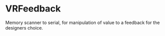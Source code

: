 # VRFeedback
Memory scanner to serial, for manipulation of value to a feedback for the designers choice.
